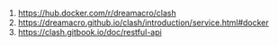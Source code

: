 1. https://hub.docker.com/r/dreamacro/clash
2. https://dreamacro.github.io/clash/introduction/service.html#docker
3. https://clash.gitbook.io/doc/restful-api
